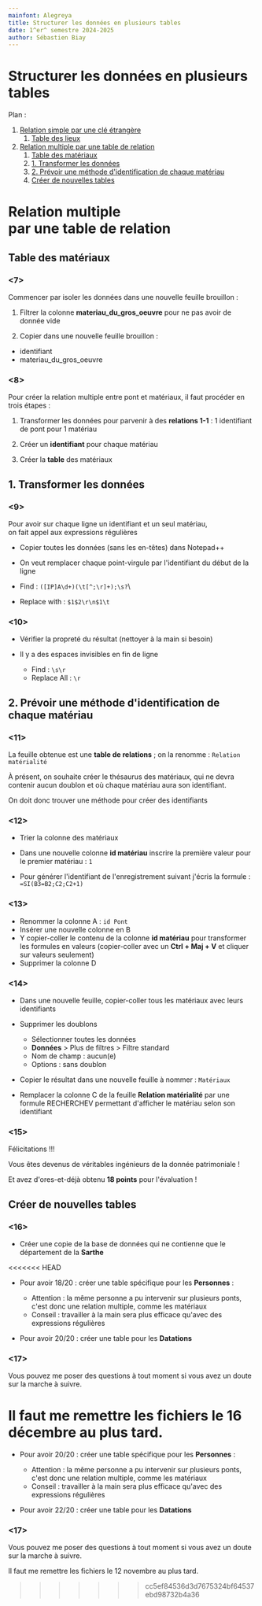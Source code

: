 ```yaml
---
mainfont: Alegreya
title: Structurer les données en plusieurs tables
date: 1^er^ semestre 2024-2025
author: Sébastien Biay
---
```


Structurer les données en plusieurs tables
=====

Plan :

1. [Relation simple par une clé étrangère](#t1)
	1. [Table des lieux ](#t1-1)
2. [Relation multiple par une table de relation](#t2)
	1. [Table des matériaux ](#t2-1)
	2. [1. Transformer les données ](#t2-2)
	3. [2. Prévoir une méthode d'identification de chaque matériau ](#t2-3)
	4. [Créer de nouvelles tables ](#t2-4)

[comment]: <> (FINET)

<!--


<a id='t1'/>

# Relation simple par une clé étrangère
[comment1]: <1> (TITRE1)


<a id='t1-1'/>

## Table des lieux 

### <2>

- Créer une table des **Lieux** où départer les données relatives aux communes et aux départements

- Utiliser le code INSEE comme clé étrangère dans la table **Fusion** que l'on rebasptise **Ponts**


### <3>

1. On copie-colle toutes les données pertinentes dans une feuille brouillon

2. On élimine les doublons

	- Sélectionner toutes les données
	- **Données** > Plus de filtres > Filtre standard
	- Nom de champ : aucun(e)
	- Options : sans doublon

3. On sélectionne le résultat et on le copie colle dans la feuille **Lieux**

	- **Ctrl + Maj + V** : Valeurs seulement


### <4>

La *clé étrangère* de la table **Pont** joue le rôle d'*identifiant* de chaque commune dans la table **Lieux**

- On déplace la colonne contenant le code INSEE à gauche
- On ajoute les en-têtes si besoin
- On contrôle les données

Est-ce satisfaisant ?


### <5>

On a un problème avec :

- Il peut rester des enregistrements où l'INSEE est un numéro département : à corriger
- Des communes particulières comme L'Île-d'Elle ou Sainte-Radégonde-des-Noyers créent des doublons : supprimer les lignes inutiles


### <6>

- Dans la table pont, éliminer les données désormais inutiles

- Créer une fonction de recherche pour afficher la commune et le département :
	
	- Si le code INSEE est bien dans la colonne H, la fonction pour afficher la commune est : `=RECHERCHEV(H2;$Lieux.A:D;2;0)`

Pour copier-coller une formule sans modifier la couleur de fond de la cellule : clic droit > Collage spécial > Formule

-->


<a id='t2'/>

# Relation multiple par une table de relation
[comment3]: <6> (TITRE1)


<a id='t2-1'/>

## Table des matériaux 

### <7>

Commencer par isoler les données dans une nouvelle feuille brouillon :

1. Filtrer la colonne **materiau_du_gros_oeuvre** pour ne pas avoir de donnée vide

2. Copier dans une nouvelle feuille brouillon :

- identifiant
- materiau_du_gros_oeuvre


### <8>

Pour créer la relation multiple entre pont et matériaux, il faut procéder en trois étapes :

1. Transformer les données pour parvenir à des **relations 1-1** : 1 identifiant de pont pour 1 matériau

2. Créer un **identifiant** pour chaque matériau

3. Créer la **table** des matériaux


<a id='t2-2'/>

## 1. Transformer les données 

### <9>

Pour avoir sur chaque ligne un identifiant et un seul matériau,\
on fait appel aux expressions régulières

- Copier toutes les données (sans les en-têtes) dans Notepad++

- On veut remplacer chaque point-virgule par l'identifiant du début de la ligne

- Find : `([IP]A\d+)(\t[^;\r]+);\s?`\

- Replace with : `$1$2\r\n$1\t`


### <10>

- Vérifier la propreté du résultat (nettoyer à la main si besoin)
- Il y a des espaces invisibles en fin de ligne

	- Find : `\s\r`
	- Replace All : `\r`


<a id='t2-3'/>

## 2. Prévoir une méthode d'identification de chaque matériau 

### <11>

La feuille obtenue est une **table de relations** ; on la renomme : `Relation matérialité`

À présent, on souhaite créer le thésaurus des matériaux, qui ne devra contenir aucun doublon et où chaque matériau aura son identifiant.

On doit donc trouver une méthode pour créer des identifiants


### <12>

- Trier la colonne des matériaux
- Dans une nouvelle colonne **id matériau** inscrire la première valeur pour le premier matériau : `1`

- Pour générer l'identifiant de l'enregistrement suivant j'écris la formule : `=SI(B3=B2;C2;C2+1)`


### <13>

- Renommer la colonne A : `id Pont`
- Insérer une nouvelle colonne en B
- Y copier-coller le contenu de la colonne **id matériau** pour transformer les formules en valeurs (copier-coller avec un **Ctrl + Maj + V** et cliquer sur valeurs seulement)
- Supprimer la colonne D


### <14>

- Dans une nouvelle feuille, copier-coller tous les matériaux avec leurs identifiants
- Supprimer les doublons

	- Sélectionner toutes les données
	- **Données** > Plus de filtres > Filtre standard
	- Nom de champ : aucun(e)
	- Options : sans doublon

- Copier le résultat dans une nouvelle feuille à nommer : `Matériaux`

- Remplacer la colonne C de la feuille **Relation matérialité** par une formule RECHERCHEV permettant d'afficher le matériau selon son identifiant


### <15>


Félicitations !!!

Vous êtes devenus de véritables ingénieurs de la donnée patrimoniale !

Et avez d'ores-et-déjà obtenu **18 points** pour l'évaluation !


<a id='t2-4'/>

## Créer de nouvelles tables 

### <16>

- Créer une copie de la base de données qui ne contienne que le département de la **Sarthe**

<<<<<<< HEAD
- Pour avoir 18/20 : créer une table spécifique pour les **Personnes** :
	
	- Attention : la même personne a pu intervenir sur plusieurs ponts, c'est donc une relation multiple, comme les matériaux
	- Conseil : travailler à la main sera plus efficace qu'avec des expressions régulières

- Pour avoir 20/20 : créer une table pour les **Datations**


### <17>

Vous pouvez me poser des questions à tout moment si vous avez un doute sur la marche à suivre.

Il faut me remettre les fichiers le 16 décembre au plus tard.
=======
- Pour avoir 20/20 : créer une table spécifique pour les **Personnes** :
	
	- Attention : la même personne a pu intervenir sur plusieurs ponts, c'est donc une relation multiple, comme les matériaux
	- Conseil : travailler à la main sera plus efficace qu'avec des expressions régulières

- Pour avoir 22/20 : créer une table pour les **Datations**


### <17>

Vous pouvez me poser des questions à tout moment si vous avez un doute sur la marche à suivre.

Il faut me remettre les fichiers le 12 novembre au plus tard.
>>>>>>> cc5ef84536d3d7675324bf64537ebd98732b4a36
